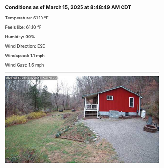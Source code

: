 ### Conditions as of March 15, 2025 at 8:48:49 AM CDT 

Temperature: 61.10 &deg;F

Feels like: 61.10 &deg;F

Humidity: 90%

Wind Direction: ESE

Windspeed: 1.1 mph

Wind Gust: 1.6 mph

---

<img src="./images/latest.jpeg"/>

